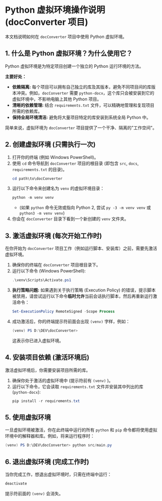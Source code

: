 # Python 虚拟环境操作说明 (docConverter 项目)

本文档说明如何在 `docConverter` 项目中使用 Python 虚拟环境。

## 1. 什么是 Python 虚拟环境？为什么使用它？

Python 虚拟环境是为特定项目创建一个独立的 Python 运行环境的方法。

**主要好处：**

*   **依赖隔离:** 每个项目可以拥有自己独立的库及其版本，避免不同项目间的库版本冲突。例如，`docConverter` 需要 `python-docx`，这个库只会被安装到它的虚拟环境中，不影响电脑上其他 Python 项目。
*   **清晰的依赖管理:** 结合 `requirements.txt` 文件，可以精确地管理和复现项目所需的依赖库。
*   **保持全局环境清洁:** 避免将大量项目特定的库安装到系统全局 Python 中。

简单来说，虚拟环境为 `docConverter` 项目提供了一个干净、隔离的"工作空间"。

## 2. 创建虚拟环境 (只需执行一次)

1.  打开你的终端 (例如 Windows PowerShell)。
2.  使用 `cd` 命令导航到 `docConverter` 项目的根目录 (即包含 `src`, `docs`, `requirements.txt` 的目录)。
    ```powershell
    cd path\to\docConverter 
    ```
3.  运行以下命令来创建名为 `venv` 的虚拟环境目录：
    ```powershell
    python -m venv venv 
    ```
    *   (如果 `python` 命令无效或指向 Python 2, 尝试 `py -3 -m venv venv` 或 `python3 -m venv venv`)
4.  你会在 `docConverter` 目录下看到一个新创建的 `venv` 文件夹。

## 3. 激活虚拟环境 (每次开始工作时)

在你开始为 `docConverter` 项目工作（例如运行脚本、安装库）之前，需要先激活虚拟环境。

1.  确保你的终端在 `docConverter` 项目根目录下。
2.  运行以下命令 (Windows PowerShell): 
    ```powershell
    .\venv\Scripts\Activate.ps1
    ```
3.  **执行策略问题:** 如果遇到关于执行策略 (Execution Policy) 的错误，提示脚本被禁用，请尝试运行以下命令**临时允许**当前会话执行脚本，然后再重新运行激活命令：
    ```powershell
    Set-ExecutionPolicy RemoteSigned -Scope Process
    ```
4.  成功激活后，你的终端提示符前面会出现 `(venv)` 字样，例如：
    ```powershell
    (venv) PS D:\DEV\docConverter>
    ```
    这表示你已进入虚拟环境。

## 4. 安装项目依赖 (激活环境后)

激活虚拟环境后，你需要安装项目所需的库。

1.  确保你处于激活的虚拟环境中 (提示符前有 `(venv)` )。
2.  运行以下命令，它会读取 `requirements.txt` 文件并安装其中列出的库 (`python-docx`):
    ```powershell
    pip install -r requirements.txt
    ```

## 5. 使用虚拟环境

一旦虚拟环境被激活，你在此终端中运行的所有 `python` 和 `pip` 命令都将使用虚拟环境中的解释器和库。例如，将来运行程序时：

```powershell
(venv) PS D:\DEV\docConverter> python src/main.py 
```

## 6. 退出虚拟环境 (完成工作时)

当你完成工作，想退出虚拟环境时，只需在终端中运行：

```powershell
deactivate
```

提示符前面的 `(venv)` 会消失。 